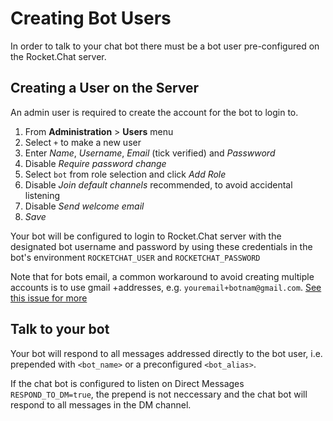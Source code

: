 # Creating Bot Users

In order to talk to your chat bot there must be a bot user pre-configured on the Rocket.Chat server.

## Creating a User on the Server

An admin user is required to create the account for the bot to login to.

1. From **Administration** > **Users** menu
2. Select `+` to make a new user
3. Enter *Name*, *Username*, *Email* (tick verified) and *Passwword*
4. Disable *Require password change*
5. Select `bot` from role selection and click *Add Role*
6. Disable *Join default channels* recommended, to avoid accidental listening
6. Disable *Send welcome email*
7. *Save*

Your bot will be configured to login to Rocket.Chat server with the designated bot username and password by using these credentials in the bot's environment `ROCKETCHAT_USER` and `ROCKETCHAT_PASSWORD`

Note that for bots email, a common workaround to avoid creating multiple
accounts is to use gmail +addresses, e.g. `youremail+botnam@gmail.com`.
[See this issue for more](https://github.com/RocketChat/Rocket.Chat/issues/7125)

## Talk to your bot

Your bot will respond to all messages addressed directly to the bot user, i.e. prepended with `<bot_name>` or a preconfigured `<bot_alias>`.

If the chat bot is configured to listen on Direct Messages ```RESPOND_TO_DM=true```, the prepend is not neccessary and the chat bot will respond to all messages in the DM channel.  